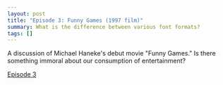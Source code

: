 ```yaml
---
layout: post
title: "Episode 3: Funny Games (1997 film)"
summary: What is the difference between various font formats?
tags: []
---
```


A discussion of Michael Haneke's debut movie "Funny Games." Is there something immoral about our consumption of entertainment?

[Episode 3](https://metagnosis.simplecast.com/episodes/funny-games)
